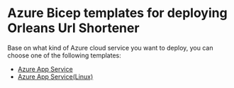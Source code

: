 # Azure Bicep templates for deploying Orleans Url Shortener

Base on what kind of Azure cloud service you want to deploy, you can choose one of the following templates:

* [Azure App Service](./AppService_windows/README.md)
* [Azure App Service(Linux)](./AppService_linux/README.md)